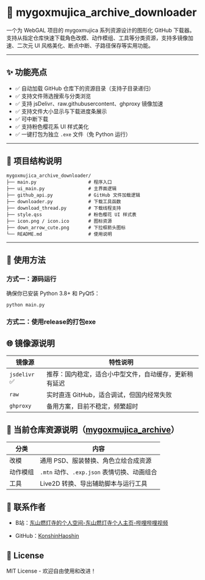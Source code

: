 # 🎀 mygoxmujica_archive_downloader

一个为 WebGAL 项目的 mygoxmujica 系列资源设计的图形化 GitHub 下载器。支持从指定仓库快速下载角色改模、动作模组、工具等分类资源，支持多镜像加速、二次元 UI 风格美化、断点中断、子路径保存等实用功能。

---

## ✨ 功能亮点

- ✅ 自动加载 GitHub 仓库下的资源目录（支持子目录递归）
- ✅ 支持文件筛选搜索与分类浏览
- ✅ 支持 jsDelivr、raw.githubusercontent、ghproxy 镜像加速
- ✅ 支持文件大小显示与下载进度条展示
- ✅ 可中断下载
- ✅ 支持粉色樱花系 UI 样式美化
- ✅ 一键打包为独立 `.exe` 文件（免 Python 运行）

---

## 🧩 项目结构说明

```text
mygoxmujica_archive_downloader/
├── main.py                   # 程序入口
├── ui_main.py                # 主界面逻辑
├── github_api.py             # GitHub 文件加载逻辑
├── downloader.py             # 下载工具函数
├── download_thread.py        # 下载线程支持
├── style.qss                 # 粉色樱花 UI 样式表
├── icon.png / icon.ico       # 图标资源
├── down_arrow_cute.png       # 下拉框箭头图标
└── README.md                 # 使用说明
```

------

## 🚀 使用方法

### 方式一：源码运行

确保你已安装 Python 3.8+ 和 PyQt5：

```bash
python main.py
```

### 方式二：使用release的打包exe





## 🌐 镜像源说明

| 镜像源       | 特性说明                                               |
| ------------ | ------------------------------------------------------ |
| `jsdelivr` ✅ | 推荐：国内稳定，适合小中型文件，自动缓存，更新稍有延迟 |
| `raw`        | 实时直连 GitHub，适合调试，但国内经常失败              |
| `ghproxy`    | 备用方案，目前不稳定，频繁超时                         |

## 📂 当前仓库资源说明（[mygoxmujica_archive](https://github.com/KonshinHaoshin/mygoxmujica_archive)）

| 分类     | 内容                                        |
| -------- | ------------------------------------------- |
| 改模     | 通用 PSD、服装替换、角色立绘合成资源        |
| 动作模组 | `.mtn` 动作、`.exp.json` 表情切换、动画组合 |
| 工具     | Live2D 转换、导出辅助脚本与运行工具         |

## 📮 联系作者

- B站：[东山燃灯寺的个人空间-东山燃灯寺个人主页-哔哩哔哩视频](https://space.bilibili.com/296330875?spm_id_from=333.1007.0.0)

- GitHub：[KonshinHaoshin](https://github.com/KonshinHaoshin)

  

## 📜 License

MIT License - 欢迎自由使用和改进！

